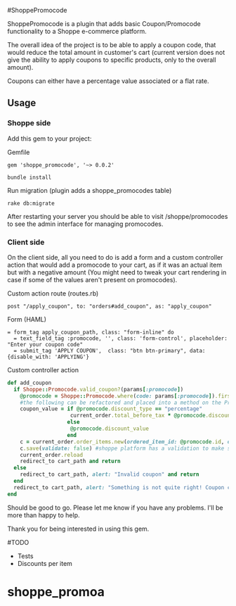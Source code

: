 #ShoppePromocode

ShoppePromocode is a plugin that adds basic Coupon/Promocode functionality to a Shoppe e-commerce platform.

The overall idea of the project is to be able to apply a coupon code, that would reduce the total amount in customer's cart (current version does not give the ability to apply coupons to specific products, only to the overall amount).

Coupons can either have a percentage value associated or a flat rate.

## Usage

### Shoppe side
Add this gem to your project:

Gemfile
```
gem 'shoppe_promocode', '~> 0.0.2'
```
```
bundle install
```

Run migration (plugin adds a shoppe_promocodes table)
```
rake db:migrate
```

After restarting your server you should be able to visit /shoppe/promocodes to see the admin interface for managing promocodes.

### Client side

On the client side, all you need to do is add a form and a custom controller action that would add a promocode to your cart, as if it was an actual item but with a negative amount (You might need to tweak your cart rendering in case if some of the values aren't present on promocodes).

Custom action route (routes.rb)
```
post "/apply_coupon", to: "orders#add_coupon", as: "apply_coupon"
```

Form (HAML)
```haml
= form_tag apply_coupon_path, class: "form-inline" do
  = text_field_tag :promocode, '', class: 'form-control', placeholder: "Enter your coupon code"
  = submit_tag 'APPLY COUPON',  class: "btn btn-primary", data: {disable_with: 'APPLYING'}
```

Custom controller action
```ruby
def add_coupon
  if Shoppe::Promocode.valid_coupon?(params[:promocode])
    @promocode = Shoppe::Promocode.where(code: params[:promocode]).first
    #the following can be refactored and placed into a method on the Promocode object. Will be added to the next release
    coupon_value = if @promocode.discount_type == "percentage"
                    current_order.total_before_tax * @promocode.discount_value / 100
                   else
                    @promocode.discount_value
                   end
    c = current_order.order_items.new(ordered_item_id: @promocode.id, ordered_item_type: "Shoppe::Promocode", quantity: 1, unit_price: -coupon_value, unit_cost_price: 0, tax_amount: 0, tax_rate: 0, weight: 0)
    c.save(validate: false) #shoppe platform has a validation to make sure that items in the cart are actual products. This is a hack-ish way to jump over that. If you have a better suggestion, please let me know
    current_order.reload
    redirect_to cart_path and return
  else
    redirect_to cart_path, alert: "Invalid coupon" and return
  end
  redirect_to cart_path, alert: "Something is not quite right! Coupon code cannot be added to cart." and return
end
```

Should be good to go. Please let me know if you have any problems. I'll be more than happy to help.

Thank you for being interested in using this gem.

#TODO
- Tests
- Discounts per item
# shoppe_promoa
